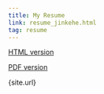 ```yaml
---
title: My Resume
link: resume_jinkehe.html 
tag: resume
---
```


[HTML version]({site.url}/assets/resume_jinkehe.html)  

[PDF version]({site.url}/assets/resume_jinkehe.pdf)

{site.url}
